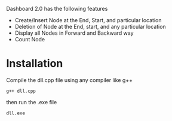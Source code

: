 Dashboard 2.0 has the following features 
 - Create/Insert Node at the End, Start, and particular location
 - Deletion of Node at the End, start, and any particular location
 - Display all Nodes in Forward and Backward way
 - Count Node

# Installation
Compile the dll.cpp file using any compiler like g++
``` 
g++ dll.cpp
```
 then run the .exe file
 
```dll.exe```
